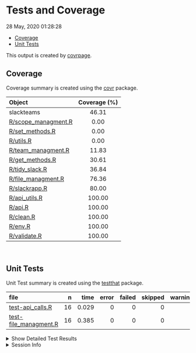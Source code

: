 Tests and Coverage
================
28 May, 2020 01:28:28

  - [Coverage](#coverage)
  - [Unit Tests](#unit-tests)

This output is created by
[covrpage](https://github.com/metrumresearchgroup/covrpage).

## Coverage

Coverage summary is created using the
[covr](https://github.com/r-lib/covr) package.

| Object                                         | Coverage (%) |
| :--------------------------------------------- | :----------: |
| slackteams                                     |    46.31     |
| [R/scope\_managment.R](../R/scope_managment.R) |     0.00     |
| [R/set\_methods.R](../R/set_methods.R)         |     0.00     |
| [R/utils.R](../R/utils.R)                      |     0.00     |
| [R/team\_managment.R](../R/team_managment.R)   |    11.83     |
| [R/get\_methods.R](../R/get_methods.R)         |    30.61     |
| [R/tidy\_slack.R](../R/tidy_slack.R)           |    36.84     |
| [R/file\_managment.R](../R/file_managment.R)   |    76.36     |
| [R/slackrapp.R](../R/slackrapp.R)              |    80.00     |
| [R/api\_utils.R](../R/api_utils.R)             |    100.00    |
| [R/api.R](../R/api.R)                          |    100.00    |
| [R/clean.R](../R/clean.R)                      |    100.00    |
| [R/env.R](../R/env.R)                          |    100.00    |
| [R/validate.R](../R/validate.R)                |    100.00    |

<br>

## Unit Tests

Unit Test summary is created using the
[testthat](https://github.com/r-lib/testthat) package.

| file                                                     |  n |  time | error | failed | skipped | warning |
| :------------------------------------------------------- | -: | ----: | ----: | -----: | ------: | ------: |
| [test-api\_calls.R](testthat/test-api_calls.R)           | 16 | 0.029 |     0 |      0 |       0 |       0 |
| [test-file\_managment.R](testthat/test-file_managment.R) | 16 | 0.385 |     0 |      0 |       0 |       0 |

<details closed>

<summary> Show Detailed Test Results </summary>

| file                                                             | context         | test                                              | status | n |  time |
| :--------------------------------------------------------------- | :-------------- | :------------------------------------------------ | :----- | -: | ----: |
| [test-api\_calls.R](testthat/test-api_calls.R#L19)               | API calls       | team info: class                                  | PASS   | 1 | 0.015 |
| [test-api\_calls.R](testthat/test-api_calls.R#L23)               | API calls       | team info: user names                             | PASS   | 1 | 0.001 |
| [test-api\_calls.R](testthat/test-api_calls.R#L31)               | API calls       | group info: group list                            | PASS   | 1 | 0.002 |
| [test-api\_calls.R](testthat/test-api_calls.R#L35)               | API calls       | group info: class                                 | PASS   | 1 | 0.001 |
| [test-api\_calls.R](testthat/test-api_calls.R#L39)               | API calls       | group info: no groups                             | PASS   | 1 | 0.001 |
| [test-api\_calls.R](testthat/test-api_calls.R#L46)               | API calls       | channel info: class                               | PASS   | 1 | 0.001 |
| [test-api\_calls.R](testthat/test-api_calls.R#L50)               | API calls       | channel info: channel names                       | PASS   | 1 | 0.001 |
| [test-api\_calls.R](testthat/test-api_calls.R#L54)               | API calls       | channel info: channel info class                  | PASS   | 1 | 0.000 |
| [test-api\_calls.R](testthat/test-api_calls.R#L58)               | API calls       | channel info: channel info id                     | PASS   | 1 | 0.001 |
| [test-api\_calls.R](testthat/test-api_calls.R#L65)               | API calls       | converstion info: class                           | PASS   | 1 | 0.000 |
| [test-api\_calls.R](testthat/test-api_calls.R#L69)               | API calls       | converstion info: convo id                        | PASS   | 1 | 0.000 |
| [test-api\_calls.R](testthat/test-api_calls.R#L73)               | API calls       | converstion info: convo channel count             | PASS   | 1 | 0.001 |
| [test-api\_calls.R](testthat/test-api_calls.R#L77)               | API calls       | converstion info: convo im count                  | PASS   | 1 | 0.002 |
| [test-api\_calls.R](testthat/test-api_calls.R#L81)               | API calls       | converstion info: convo members                   | PASS   | 1 | 0.001 |
| [test-api\_calls.R](testthat/test-api_calls.R#L85)               | API calls       | converstion info: convo info class                | PASS   | 1 | 0.001 |
| [test-api\_calls.R](testthat/test-api_calls.R#L89)               | API calls       | converstion info: convo info id                   | PASS   | 1 | 0.001 |
| [test-file\_managment.R](testthat/test-file_managment.R#L6_L9)   | team management | no active team: get\_team\_creds                  | PASS   | 1 | 0.012 |
| [test-file\_managment.R](testthat/test-file_managment.R#L13_L16) | team management | no active team: get\_team\_users                  | PASS   | 1 | 0.009 |
| [test-file\_managment.R](testthat/test-file_managment.R#L20_L23) | team management | no active team: validate team missing teams error | PASS   | 1 | 0.009 |
| [test-file\_managment.R](testthat/test-file_managment.R#L31_L33) | team management | load team: slackteams verbose                     | PASS   | 1 | 0.002 |
| [test-file\_managment.R](testthat/test-file_managment.R#L37_L40) | team management | load team: validate team bad name error           | PASS   | 1 | 0.008 |
| [test-file\_managment.R](testthat/test-file_managment.R#L44_L46) | team management | load team: slackteams not verbose                 | PASS   | 1 | 0.002 |
| [test-file\_managment.R](testthat/test-file_managment.R#L50_L52) | team management | load team: activate team                          | PASS   | 1 | 0.327 |
| [test-file\_managment.R](testthat/test-file_managment.R#L64_L66) | team management | load team: slackteams to dcf                      | PASS   | 1 | 0.004 |
| [test-file\_managment.R](testthat/test-file_managment.R#L70_L72) | team management | load team: slackteams to dcf                      | PASS   | 1 | 0.002 |
| [test-file\_managment.R](testthat/test-file_managment.R#L76_L79) | team management | load team: get teams                              | PASS   | 1 | 0.001 |
| [test-file\_managment.R](testthat/test-file_managment.R#L83_L85) | team management | load team: cached slack creds channel             | PASS   | 1 | 0.000 |
| [test-file\_managment.R](testthat/test-file_managment.R#L89_L91) | team management | load team: cached slack creds token               | PASS   | 1 | 0.001 |
| [test-file\_managment.R](testthat/test-file_managment.R#L105)    | team management | active team channel info: validate channel        | PASS   | 1 | 0.000 |
| [test-file\_managment.R](testthat/test-file_managment.R#L111)    | team management | active team channel info: class                   | PASS   | 1 | 0.000 |
| [test-file\_managment.R](testthat/test-file_managment.R#L115)    | team management | active team channel info: validate channel id     | PASS   | 1 | 0.001 |
| [test-file\_managment.R](testthat/test-file_managment.R#L119)    | team management | active team channel info: validate bad channel    | PASS   | 1 | 0.007 |

</details>

<details>

<summary> Session Info </summary>

| Field    | Value                               |
| :------- | :---------------------------------- |
| Version  | R version 3.6.3 (2020-02-29)        |
| Platform | x86\_64-apple-darwin15.6.0 (64-bit) |
| Running  | macOS Mojave 10.14.5                |
| Language | en\_US                              |
| Timezone | America/New\_York                   |

| Package  | Version |
| :------- | :------ |
| testthat | 2.3.2   |
| covr     | 3.5.0   |
| covrpage | 0.0.70  |

</details>

<!--- Final Status : pass --->
